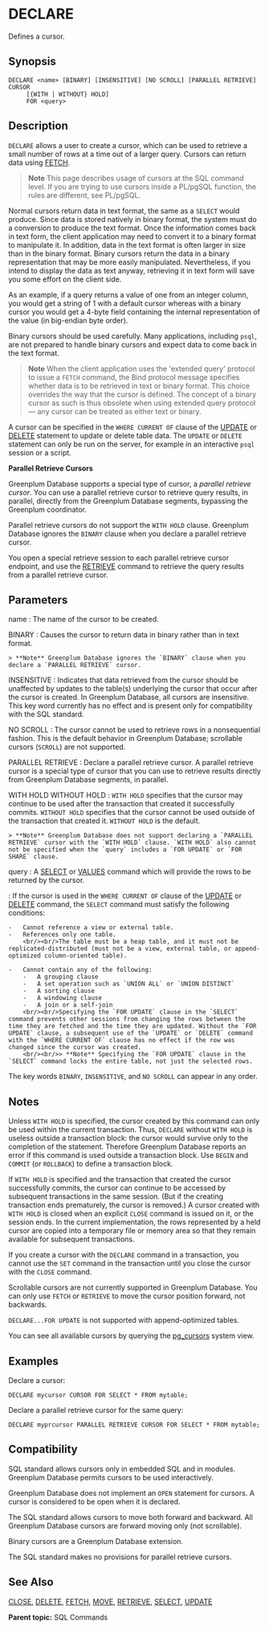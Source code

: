 # DECLARE

Defines a cursor.

## Synopsis

``` {#sql_command_synopsis}
DECLARE <name> [BINARY] [INSENSITIVE] [NO SCROLL] [PARALLEL RETRIEVE] CURSOR 
     [{WITH | WITHOUT} HOLD] 
     FOR <query>
```

## Description

`DECLARE` allows a user to create a cursor, which can be used to retrieve a small number of rows at a time out of a larger query. Cursors can return data using [FETCH](FETCH.html).

> **Note** This page describes usage of cursors at the SQL command level. If you are trying to use cursors inside a PL/pgSQL function, the rules are different, see PL/pgSQL.

Normal cursors return data in text format, the same as a `SELECT` would produce. Since data is stored natively in binary format, the system must do a conversion to produce the text format. Once the information comes back in text form, the client application may need to convert it to a binary format to manipulate it. In addition, data in the text format is often larger in size than in the binary format. Binary cursors return the data in a binary representation that may be more easily manipulated. Nevertheless, if you intend to display the data as text anyway, retrieving it in text form will save you some effort on the client side.

As an example, if a query returns a value of one from an integer column, you would get a string of 1 with a default cursor whereas with a binary cursor you would get a 4-byte field containing the internal representation of the value (in big-endian byte order).

Binary cursors should be used carefully. Many applications, including `psql`, are not prepared to handle binary cursors and expect data to come back in the text format.

> **Note** When the client application uses the 'extended query' protocol to issue a `FETCH` command, the Bind protocol message specifies whether data is to be retrieved in text or binary format. This choice overrides the way that the cursor is defined. The concept of a binary cursor as such is thus obsolete when using extended query protocol — any cursor can be treated as either text or binary.

A cursor can be specified in the `WHERE CURRENT OF` clause of the [UPDATE](UPDATE.html) or [DELETE](DELETE.html) statement to update or delete table data. The `UPDATE` or `DELETE` statement can only be run on the server, for example in an interactive `psql` session or a script.

**Parallel Retrieve Cursors**

Greenplum Database supports a special type of cursor, a *parallel retrieve cursor*. You can use a parallel retrieve cursor to retrieve query results, in parallel, directly from the Greenplum Database segments, bypassing the Greenplum coordinator.

Parallel retrieve cursors do not support the `WITH HOLD` clause. Greenplum Database ignores the `BINARY` clause when you declare a parallel retrieve cursor.

You open a special retrieve session to each parallel retrieve cursor endpoint, and use the [RETRIEVE](RETRIEVE.html) command to retrieve the query results from a parallel retrieve cursor.

## Parameters

name
:   The name of the cursor to be created.

BINARY
:   Causes the cursor to return data in binary rather than in text format.

    > **Note** Greenplum Database ignores the `BINARY` clause when you declare a `PARALLEL RETRIEVE` cursor.

INSENSITIVE
:   Indicates that data retrieved from the cursor should be unaffected by updates to the table(s) underlying the cursor that occur after the cursor is created. In Greenplum Database, all cursors are insensitive. This key word currently has no effect and is present only for compatibility with the SQL standard.

NO SCROLL
:   The cursor cannot be used to retrieve rows in a nonsequential fashion. This is the default behavior in Greenplum Database; scrollable cursors (`SCROLL`) are not supported.

PARALLEL RETRIEVE
:   Declare a parallel retrieve cursor. A parallel retrieve cursor is a special type of cursor that you can use to retrieve results directly from Greenplum Database segments, in parallel.

WITH HOLD
WITHOUT HOLD
:   `WITH HOLD` specifies that the cursor may continue to be used after the transaction that created it successfully commits. `WITHOUT HOLD` specifies that the cursor cannot be used outside of the transaction that created it. `WITHOUT HOLD` is the default.

    > **Note** Greenplum Database does not support declaring a `PARALLEL RETRIEVE` cursor with the `WITH HOLD` clause. `WITH HOLD` also cannot not be specified when the `query` includes a `FOR UPDATE` or `FOR SHARE` clause.

query
:   A [SELECT](SELECT.html) or [VALUES](VALUES.html) command which will provide the rows to be returned by the cursor.

:   If the cursor is used in the `WHERE CURRENT OF` clause of the [UPDATE](UPDATE.html) or [DELETE](DELETE.html) command, the `SELECT` command must satisfy the following conditions:

    -   Cannot reference a view or external table.
    -   References only one table.
        <br/><br/>The table must be a heap table, and it must not be replicated-distributed (must not be a view, external table, or append-optimized column-oriented table).

    -   Cannot contain any of the following:
        -   A grouping clause
        -   A set operation such as `UNION ALL` or `UNION DISTINCT`
        -   A sorting clause
        -   A windowing clause
        -   A join or a self-join
        <br/><br/>Specifying the `FOR UPDATE` clause in the `SELECT` command prevents other sessions from changing the rows between the time they are fetched and the time they are updated. Without the `FOR UPDATE` clause, a subsequent use of the `UPDATE` or `DELETE` command with the `WHERE CURRENT OF` clause has no effect if the row was changed since the cursor was created.
        <br/><br/>> **Note** Specifying the `FOR UPDATE` clause in the `SELECT` command locks the entire table, not just the selected rows.

The key words `BINARY`, `INSENSITIVE`, and `NO SCROLL` can appear in any order.

## Notes

Unless `WITH HOLD` is specified, the cursor created by this command can only be used within the current transaction. Thus, `DECLARE` without `WITH HOLD` is useless outside a transaction block: the cursor would survive only to the completion of the statement. Therefore Greenplum Database reports an error if this command is used outside a transaction block. Use `BEGIN` and `COMMIT` (or `ROLLBACK`) to define a transaction block.

If `WITH HOLD` is specified and the transaction that created the cursor successfully commits, the cursor can continue to be accessed by subsequent transactions in the same session. (But if the creating transaction ends prematurely, the cursor is removed.) A cursor created with `WITH HOLD` is closed when an explicit `CLOSE` command is issued on it, or the session ends. In the current implementation, the rows represented by a held cursor are copied into a temporary file or memory area so that they remain available for subsequent transactions.

If you create a cursor with the `DECLARE` command in a transaction, you cannot use the `SET` command in the transaction until you close the cursor with the `CLOSE` command.

Scrollable cursors are not currently supported in Greenplum Database. You can only use `FETCH` or `RETRIEVE` to move the cursor position forward, not backwards.

`DECLARE...FOR UPDATE` is not supported with append-optimized tables.

You can see all available cursors by querying the [pg_cursors](../system_catalogs/catalog_ref-views.html#pg_cursors) system view.

## Examples

Declare a cursor:

```
DECLARE mycursor CURSOR FOR SELECT * FROM mytable;
```

Declare a parallel retrieve cursor for the same query:

```
DECLARE myprcursor PARALLEL RETRIEVE CURSOR FOR SELECT * FROM mytable;
```

## Compatibility

SQL standard allows cursors only in embedded SQL and in modules. Greenplum Database permits cursors to be used interactively.

Greenplum Database does not implement an `OPEN` statement for cursors. A cursor is considered to be open when it is declared.

The SQL standard allows cursors to move both forward and backward. All Greenplum Database cursors are forward moving only (not scrollable).

Binary cursors are a Greenplum Database extension.

The SQL standard makes no provisions for parallel retrieve cursors.

## See Also

[CLOSE](CLOSE.html), [DELETE](DELETE.html), [FETCH](FETCH.html), [MOVE](MOVE.html), [RETRIEVE](RETRIEVE.html), [SELECT](SELECT.html), [UPDATE](UPDATE.html)

**Parent topic:** SQL Commands

